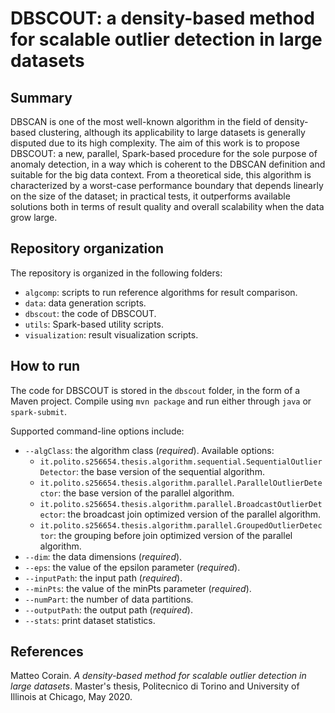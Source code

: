 # DBSCOUT: a density-based method for scalable outlier detection in large datasets

## Summary

DBSCAN is one of the most well-known algorithm in the field of density-based clustering, although its applicability to large datasets is generally disputed due to its high complexity. The aim of this work is to propose DBSCOUT: a new, parallel, Spark-based procedure for the sole purpose of anomaly detection, in a way which is coherent to the DBSCAN definition and suitable for the big data context. From a theoretical side, this algorithm is characterized by a worst-case performance boundary that depends linearly on the size of the dataset; in practical tests, it outperforms available solutions both in terms of result quality and overall scalability when the data grow large.

## Repository organization

The repository is organized in the following folders:

* `algcomp`: scripts to run reference algorithms for result comparison.
* `data`: data generation scripts.
* `dbscout`: the code of DBSCOUT.
* `utils`: Spark-based utility scripts.
* `visualization`: result visualization scripts.

## How to run

The code for DBSCOUT is stored in the `dbscout` folder, in the form of a Maven project. Compile using `mvn package` and run either through `java` or `spark-submit`.

Supported command-line options include:

* `--algClass`: the algorithm class (*required*). Available options:
  * `it.polito.s256654.thesis.algorithm.sequential.SequentialOutlierDetector`: the base version of the sequential algorithm.
  * `it.polito.s256654.thesis.algorithm.parallel.ParallelOutlierDetector`: the base version of the parallel algorithm.
  * `it.polito.s256654.thesis.algorithm.parallel.BroadcastOutlierDetector`: the broadcast join optimized version of the parallel algorithm.
  * `it.polito.s256654.thesis.algorithm.parallel.GroupedOutlierDetector`: the grouping before join optimized version of the parallel algorithm.
* `--dim`: the data dimensions (*required*).
* `--eps`: the value of the epsilon parameter (*required*).
* `--inputPath`: the input path (*required*).
* `--minPts`: the value of the minPts parameter (*required*).
* `--numPart`: the number of data partitions.
* `--outputPath`: the output path (*required*).
* `--stats`: print dataset statistics.

## References

Matteo Corain. *A density-based method for scalable outlier detection in large datasets*. Master's thesis, Politecnico di Torino and University of Illinois at Chicago, May 2020.